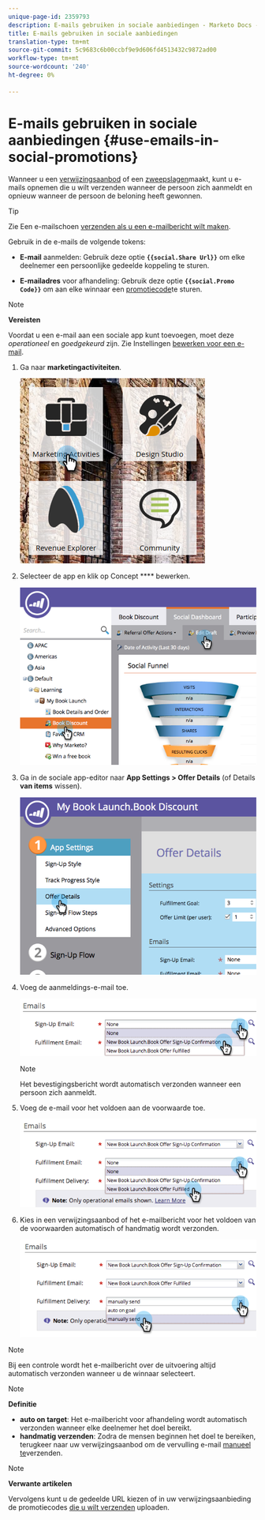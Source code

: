 ```yaml
---
unique-page-id: 2359793
description: E-mails gebruiken in sociale aanbiedingen - Marketo Docs - Productdocumentatie
title: E-mails gebruiken in sociale aanbiedingen
translation-type: tm+mt
source-git-commit: 5c9683c6b00ccbf9e9d606fd4513432c9872ad00
workflow-type: tm+mt
source-wordcount: '240'
ht-degree: 0%

---
```



# E-mails gebruiken in sociale aanbiedingen {#use-emails-in-social-promotions}

Wanneer u een [verwijzingsaanbod](../../../../product-docs/demand-generation/social/referral-offers/create-a-referral-offer.md) of een [zweepslagen](../../../../product-docs/demand-generation/social/sweepstakes/create-sweepstakes.md)maakt, kunt u e-mails opnemen die u wilt verzenden wanneer de persoon zich aanmeldt en opnieuw wanneer de persoon de beloning heeft gewonnen.

>[!TIP]
>
>Zie Een e-mailschoen [verzenden als u een e-mailbericht wilt maken](../../../../getting-started/quick-wins/send-an-email.md).

Gebruik in de e-mails de volgende tokens:

* **E-mail** aanmelden: Gebruik deze optie **`{{social.Share Url}}`** om elke deelnemer een persoonlijke gedeelde koppeling te sturen.

* **E-mailadres** voor afhandeling: Gebruik deze optie **`{{social.Promo Code}}`** om aan elke winnaar een [promotiecode](use-promo-codes-for-offer-fulfillment.md)te sturen.

>[!NOTE]
>
>**Vereisten**
>
>Voordat u een e-mail aan een sociale app kunt toevoegen, moet deze *operationeel* en *goedgekeurd* zijn. Zie Instellingen [bewerken voor een e-mail](../../../../product-docs/email-marketing/general/functions-in-the-editor/make-an-email-operational.md).

1. Ga naar **marketingactiviteiten**.

   ![](assets/ma.png)

1. Selecteer de app en klik op Concept **** bewerken.

   ![](assets/image2014-9-19-16-3a12-3a33.png)

1. Ga in de sociale app-editor naar **App Settings > Offer Details** (of Details **van items** wissen).

   ![](assets/image2014-9-19-16-3a12-3a41.png)

1. Voeg de aanmeldings-e-mail toe.

   ![](assets/image2014-9-19-16-3a12-3a49.png)

   >[!NOTE]
   >
   >Het bevestigingsbericht wordt automatisch verzonden wanneer een persoon zich aanmeldt.

1. Voeg de e-mail voor het voldoen aan de voorwaarde toe.

   ![](assets/image2014-9-19-16-3a15-3a26.png)

1. Kies in een verwijzingsaanbod of het e-mailbericht voor het voldoen van de voorwaarden automatisch of handmatig wordt verzonden.

   ![](assets/image2014-9-19-16-3a15-3a36.png)

>[!NOTE]
>
>Bij een controle wordt het e-mailbericht over de uitvoering altijd automatisch verzonden wanneer u de winnaar [](../../../../product-docs/demand-generation/social/sweepstakes/select-sweepstakes-winners.md)selecteert.

>[!NOTE]
>
>**Definitie**
>
>* **auto on target**: Het e-mailbericht voor afhandeling wordt automatisch verzonden wanneer elke deelnemer het doel bereikt.
>* **handmatig verzenden**: Zodra de mensen beginnen het doel te bereiken, terugkeer naar uw verwijzingsaanbod om de vervulling e-mail [manueel te](../../../../product-docs/demand-generation/social/referral-offers/send-referral-offer-fulfillment-email.md)verzenden.

>



>[!NOTE]
>
>**Verwante artikelen**
>
>Vervolgens kunt u de gedeelde URL [](choose-the-share-url-for-a-social-app.md) kiezen of in uw verwijzingsaanbieding de promotiecodes [die u wilt verzenden](use-promo-codes-for-offer-fulfillment.md) uploaden.

